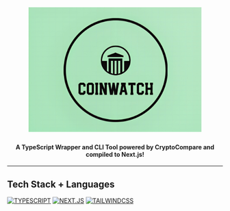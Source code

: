 <h1 align="center">
  <img src="public/images/cryptocurrencypreview.jpeg" alt="logo" width="80%">
</h1>

<h4 align="center">A TypeScript Wrapper and CLI Tool powered by CryptoCompare and compiled to Next.js!</h4>

<hr>

## Tech Stack + Languages

[![TYPESCRIPT](https://img.shields.io/badge/TypeScript-007ACC?style=for-the-badge&logo=typescript&logoColor=white)](https://www.typescriptlang.org/)
[![NEXT.JS](https://img.shields.io/badge/NEXT-0769AD?style=for-the-badge&logo=next.js&logoColor=white)](https://nextjs.org/)
[![TAILWINDCSS](https://img.shields.io/badge/Tailwind_CSS-38B2AC?style=for-the-badge&logo=tailwind-css&logoColor=white)](https://tailwindcss.com/)
